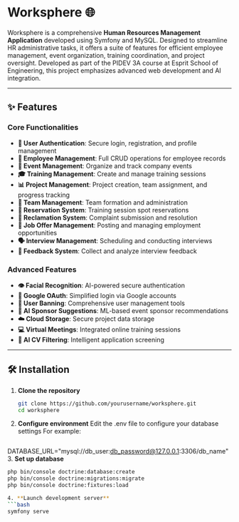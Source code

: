# Worksphere 🌐

Worksphere is a comprehensive **Human Resources Management Application** developed using Symfony and MySQL. Designed to streamline HR administrative tasks, it offers a suite of features for efficient employee management, event organization, training coordination, and project oversight. Developed as part of the PIDEV 3A course at Esprit School of Engineering, this project emphasizes advanced web development and AI integration.

---

## ✨ Features

### Core Functionalities
- **🔐 User Authentication**: Secure login, registration, and profile management
- **👥 Employee Management**: Full CRUD operations for employee records
- **📅 Event Management**: Organize and track company events
- **🎓 Training Management**: Create and manage training sessions
- **📊 Project Management**: Project creation, team assignment, and progress tracking
- **🤝 Team Management**: Team formation and administration
- **📝 Reservation System**: Training session spot reservations
- **📢 Reclamation System**: Complaint submission and resolution
- **💼 Job Offer Management**: Posting and managing employment opportunities
- **🗣️ Interview Management**: Scheduling and conducting interviews
- **💬 Feedback System**: Collect and analyze interview feedback

### Advanced Features
- **👁️ Facial Recognition**: AI-powered secure authentication
- **🔑 Google OAuth**: Simplified login via Google accounts
- **🚫 User Banning**: Comprehensive user management tools
- **🤖 AI Sponsor Suggestions**: ML-based event sponsor recommendations
- **☁️ Cloud Storage**: Secure project data storage
- **💻 Virtual Meetings**: Integrated online training sessions
- **📄 AI CV Filtering**: Intelligent application screening

---

## 🛠️ Installation

1. **Clone the repository**
   ```bash
   git clone https://github.com/yourusername/worksphere.git
   cd worksphere
2. **Configure environment**
   Edit the .env file to configure your database settings For example:
   ```bash
  DATABASE_URL="mysql://db_user:db_password@127.0.0.1:3306/db_name"
3. **Set up database**
   ```bash
   php bin/console doctrine:database:create
   php bin/console doctrine:migrations:migrate
   php bin/console doctrine:fixtures:load

4. **Launch development server**
   ```bash
   symfony serve
